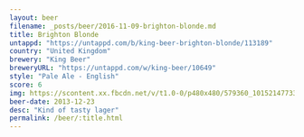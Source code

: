 ```yaml
---
layout: beer
filename: _posts/beer/2016-11-09-brighton-blonde.md
title: Brighton Blonde
untappd: "https://untappd.com/b/king-beer-brighton-blonde/113189"
country: "United Kingdom"
brewery: "King Beer"
breweryURL: "https://untappd.com/w/king-beer/10649"
style: "Pale Ale - English"
score: 6
img: https://scontent.xx.fbcdn.net/v/t1.0-0/p480x480/579360_10152147733223745_1201965133_n.jpg?oh=2fed503e2825b4464a890f8f6960a737&oe=5910C814
beer-date: 2013-12-23
desc: "Kind of tasty lager"
permalink: /beer/:title.html
---
```

